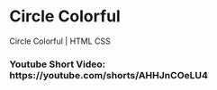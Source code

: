 # Circle Colorful

Circle Colorful | HTML CSS

<h3>
Youtube Short Video: https://youtube.com/shorts/AHHJnCOeLU4
</h3>


